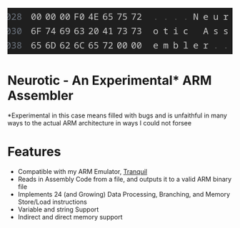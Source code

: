 ![Neurotic Assembler](hello_hex.png)
# Neurotic - An Experimental* ARM Assembler
*Experimental in this case means filled with bugs and is unfaithful in many ways to the actual ARM architecture in ways I could not forsee
# Features
- Compatible with my ARM Emulator, [Tranquil](https://github.com/power-emma/Tranquil)
- Reads in Assembly Code from a file, and outputs it to a valid ARM binary file
- Implements 24 (and Growing) Data Processing, Branching, and Memory Store/Load instructions
- Variable and string Support
- Indirect and direct memory support

